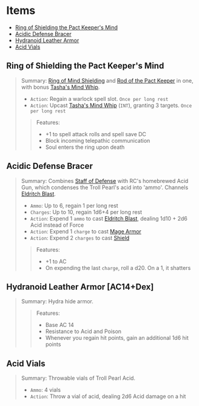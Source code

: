 # Items

- [Ring of Shielding the Pact Keeper's Mind](https://github.com/juanburdick/Clarence-Curse-DND/blob/main/1_ITEMS.md#ring-of-shielding-the-pact-keepers-mind)
- [Acidic Defense Bracer](https://github.com/juanburdick/Clarence-Curse-DND/blob/main/1_ITEMS.md#acidic-defense-bracer)
- [Hydranoid Leather Armor](https://github.com/juanburdick/Clarence-Curse-DND/blob/main/1_ITEMS.md#hydranoid-leather-armor)
- [Acid Vials](https://github.com/juanburdick/Clarence-Curse-DND/blob/main/1_ITEMS.md#acid-vials)

## Ring of Shielding the Pact Keeper's Mind
>Summary: [Ring of Mind Shielding](https://www.dndbeyond.com/magic-items/4725-ring-of-mind-shielding) and [Rod of the Pact Keeper](http://dnd5e.wikidot.com/wondrous-items:rod-of-the-pact-keeper) in one, with bonus [Tasha's Mind Whip](http://dnd5e.wikidot.com/spell:tashas-mind-whip).
>- `Action`: Regain a warlock spell slot. `Once per long rest`
>- `Action`: Upcast [Tasha's Mind Whip](http://dnd5e.wikidot.com/spell:tashas-mind-whip) (`INT`), granting 3 targets. `Once per long rest`
>>Features:
>>- +1 to spell attack rolls and spell save DC
>>- Block incoming telepathic communication
>>- Soul enters the ring upon death

## Acidic Defense Bracer
>Summary: Combines [Staff of Defense](https://www.dndbeyond.com/magic-items/9090-staff-of-defense) with RC's homebrewed Acid Gun, which condenses the Troll Pearl's acid into 'ammo'. Channels [Eldritch Blast](http://www.dndbeyond.com/spells/eldritch-blast).
>- `Ammo`: Up to 6, regain 1 per long rest
>- `Charges`: Up to 10, regain 1d6+4 per long rest
>- `Action`: Expend 1 `ammo` to cast [Eldritch Blast](http://www.dndbeyond.com/spells/eldritch-blast), dealing 1d10 + 2d6 Acid instead of Force
>- `Action`: Expend 1 `charge` to cast [Mage Armor](https://www.dndbeyond.com/spells/mage-armor)
>- `Action`: Expend 2 `charges` to cast [Shield](https://www.dndbeyond.com/spells/shield)
>>Features:
>>- +1 to AC
>>- On expending the last `charge`, roll a d20. On a 1, it shatters

## Hydranoid Leather Armor [AC14+Dex]
>Summary: Hydra hide armor.
>
>>Features:
>>- Base AC 14
>>- Resistance to Acid and Poison
>>- Whenever you regain hit points, gain an additional 1d6 hit points

## Acid Vials
>Summary: Throwable vials of Troll Pearl Acid.
>- `Ammo`: 4 vials
>- `Action`: Throw a vial of acid, dealing 2d6 Acid damage on a hit
